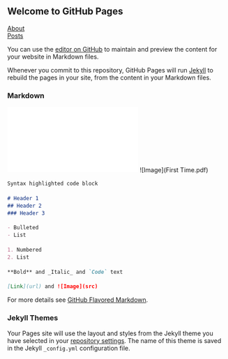 ## Welcome to GitHub Pages

[About](about.md)  
[Posts](_posts/2018-05-19-first-post.md)

You can use the [editor on GitHub](https://github.com/jamesbasa/jamesbasa.github.io/edit/master/README.md) to maintain and preview the content for your website in Markdown files.

Whenever you commit to this repository, GitHub Pages will run [Jekyll](https://jekyllrb.com/) to rebuild the pages in your site, from the content in your Markdown files.

### Markdown

![Image](Contemporary.pdf)
![Image](First Time.pdf)

```markdown
Syntax highlighted code block

# Header 1
## Header 2
### Header 3

- Bulleted
- List

1. Numbered
2. List

**Bold** and _Italic_ and `Code` text

[Link](url) and ![Image](src)
```

For more details see [GitHub Flavored Markdown](https://guides.github.com/features/mastering-markdown/).

### Jekyll Themes

Your Pages site will use the layout and styles from the Jekyll theme you have selected in your [repository settings](https://github.com/jamesbasa/jamesbasa.github.io/settings). The name of this theme is saved in the Jekyll `_config.yml` configuration file.

